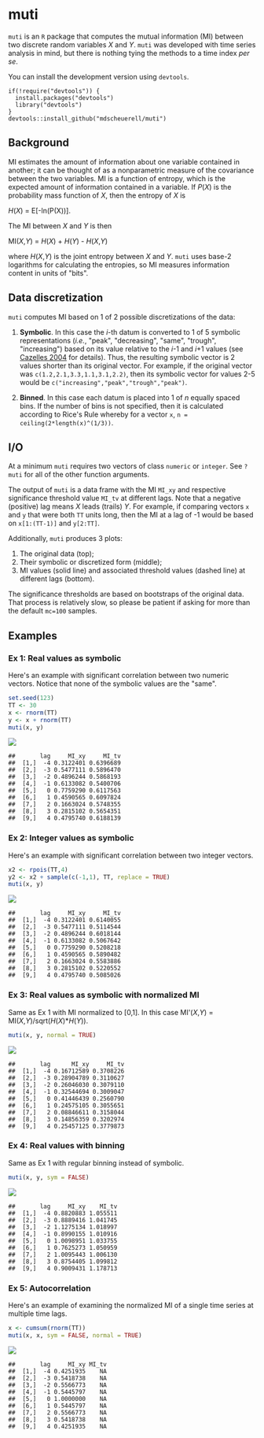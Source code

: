 muti
====

`muti` is an `R` package that computes the mutual information (MI) between two discrete random variables *X* and *Y*. `muti` was developed with time series analysis in mind, but there is nothing tying the methods to a time index *per se*.

You can install the development version using `devtools`.

    if(!require("devtools")) {
      install.packages("devtools")
      library("devtools")
    }
    devtools::install_github("mdscheuerell/muti")

Background
----------

MI estimates the amount of information about one variable contained in another; it can be thought of as a nonparametric measure of the covariance between the two variables. MI is a function of entropy, which is the expected amount of information contained in a variable. If *P*(*X*) is the probability mass function of *X*, then the entropy of *X* is

*H*(*X*) = E\[-ln(P(X))\].

The MI between *X* and *Y* is then

MI(*X*,*Y*) = *H*(*X*) + *H*(*Y*) - *H*(*X*,*Y*)

where *H*(*X*,*Y*) is the joint entropy between *X* and *Y*. `muti` uses base-2 logarithms for calculating the entropies, so MI measures information content in units of "bits".

Data discretization
-------------------

`muti` computes MI based on 1 of 2 possible discretizations of the data:

1.  **Symbolic**. In this case the *i*-th datum is converted to 1 of 5 symbolic representations (*i.e.*, "peak", "decreasing", "same", "trough", "increasing") based on its value relative to the *i*-1 and *i*+1 values (see [Cazelles 2004](https://doi.org/10.1111/j.1461-0248.2004.00629.x) for details). Thus, the resulting symbolic vector is 2 values shorter than its original vector. For example, if the original vector was `c(1.2,2.1,3.3,1.1,3.1,2.2)`, then its symbolic vector for values 2-5 would be `c("increasing","peak","trough","peak")`.

2.  **Binned**. In this case each datum is placed into 1 of *n* equally spaced bins. If the number of bins is not specified, then it is calculated according to Rice's Rule whereby for a vector `x`, `n = ceiling(2*length(x)^(1/3))`.

I/O
---

At a minimum `muti` requires two vectors of class `numeric` or `integer`. See `?muti` for all of the other function arguments.

The output of `muti` is a data frame with the MI `MI_xy` and respective significance threshold value `MI_tv` at different lags. Note that a negative (positive) lag means *X* leads (trails) *Y*. For example, if comparing vectors `x` and `y` that were both `TT` units long, then the MI at a lag of -1 would be based on `x[1:(TT-1)]` and `y[2:TT]`.

Additionally, `muti` produces 3 plots:

1.  The original data (top);
2.  Their symbolic or discretized form (middle);
3.  MI values (solid line) and associated threshold values (dashed line) at different lags (bottom).

The significance thresholds are based on bootstraps of the original data. That process is relatively slow, so please be patient if asking for more than the default `mc=100` samples.

Examples
--------

### Ex 1: Real values as symbolic

Here's an example with significant correlation between two numeric vectors. Notice that none of the symbolic values are the "same".

``` r
set.seed(123)
TT <- 30
x <- rnorm(TT)
y <- x + rnorm(TT)
muti(x, y)
```

![](README_files/figure-markdown_github/ex_1-1.png)

    ##       lag     MI_xy     MI_tv
    ##  [1,]  -4 0.3122401 0.6396689
    ##  [2,]  -3 0.5477111 0.5896470
    ##  [3,]  -2 0.4896244 0.5868193
    ##  [4,]  -1 0.6133082 0.5400706
    ##  [5,]   0 0.7759290 0.6117563
    ##  [6,]   1 0.4590565 0.6097824
    ##  [7,]   2 0.1663024 0.5748355
    ##  [8,]   3 0.2815102 0.5654351
    ##  [9,]   4 0.4795740 0.6188139

### Ex 2: Integer values as symbolic

Here's an example with significant correlation between two integer vectors.

``` r
x2 <- rpois(TT,4)
y2 <- x2 + sample(c(-1,1), TT, replace = TRUE)
muti(x, y)
```

![](README_files/figure-markdown_github/ex_2-1.png)

    ##       lag     MI_xy     MI_tv
    ##  [1,]  -4 0.3122401 0.6140055
    ##  [2,]  -3 0.5477111 0.5114544
    ##  [3,]  -2 0.4896244 0.6018144
    ##  [4,]  -1 0.6133082 0.5067642
    ##  [5,]   0 0.7759290 0.5208218
    ##  [6,]   1 0.4590565 0.5890482
    ##  [7,]   2 0.1663024 0.5583886
    ##  [8,]   3 0.2815102 0.5220552
    ##  [9,]   4 0.4795740 0.5085026

### Ex 3: Real values as symbolic with normalized MI

Same as Ex 1 with MI normalized to \[0,1\]. In this case MI'(*X*,*Y*) = MI(*X*,*Y*)/sqrt(*H*(*X*)\**H*(*Y*)).

``` r
muti(x, y, normal = TRUE)
```

![](README_files/figure-markdown_github/ex_3-1.png)

    ##       lag      MI_xy     MI_tv
    ##  [1,]  -4 0.16712589 0.3708226
    ##  [2,]  -3 0.28904789 0.3110627
    ##  [3,]  -2 0.26046030 0.3079110
    ##  [4,]  -1 0.32544694 0.3009047
    ##  [5,]   0 0.41446439 0.2560790
    ##  [6,]   1 0.24575105 0.3055651
    ##  [7,]   2 0.08846611 0.3158044
    ##  [8,]   3 0.14856359 0.3202974
    ##  [9,]   4 0.25457125 0.3779873

### Ex 4: Real values with binning

Same as Ex 1 with regular binning instead of symbolic.

``` r
muti(x, y, sym = FALSE)
```

![](README_files/figure-markdown_github/ex_4-1.png)

    ##       lag     MI_xy    MI_tv
    ##  [1,]  -4 0.8820883 1.055511
    ##  [2,]  -3 0.8889416 1.041745
    ##  [3,]  -2 1.1275134 1.018997
    ##  [4,]  -1 0.8990155 1.010916
    ##  [5,]   0 1.0098951 1.033755
    ##  [6,]   1 0.7625273 1.050959
    ##  [7,]   2 1.0095443 1.006130
    ##  [8,]   3 0.8754405 1.099812
    ##  [9,]   4 0.9009431 1.178713

### Ex 5: Autocorrelation

Here's an example of examining the normalized MI of a single time series at multiple time lags.

``` r
x <- cumsum(rnorm(TT))
muti(x, x, sym = FALSE, normal = TRUE)
```

![](README_files/figure-markdown_github/ex_5-1.png)

    ##       lag     MI_xy MI_tv
    ##  [1,]  -4 0.4251935    NA
    ##  [2,]  -3 0.5418738    NA
    ##  [3,]  -2 0.5566773    NA
    ##  [4,]  -1 0.5445797    NA
    ##  [5,]   0 1.0000000    NA
    ##  [6,]   1 0.5445797    NA
    ##  [7,]   2 0.5566773    NA
    ##  [8,]   3 0.5418738    NA
    ##  [9,]   4 0.4251935    NA
